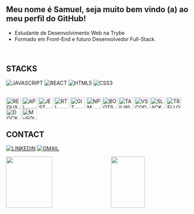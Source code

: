 ## Meu nome é Samuel, seja muito bem vindo (a) ao meu perfil do GitHub!
  - Estudante de Desenvolvimento Web na Trybe
  - Formado em Front-End e futuro Desenvolvedor Full-Stack.
</br>

## STACKS
![JAVASCRIPT](https://img.shields.io/badge/JavaScript-323330?style=for-the-badge&logo=javascript&logoColor=F7DF1E)
![REACT](https://img.shields.io/badge/React-20232A?style=for-the-badge&logo=react&logoColor=61DAFB)
![HTML5](https://img.shields.io/badge/HTML5-E34F26?style=for-the-badge&logo=html5&logoColor=white)
![CSS3](https://img.shields.io/badge/CSS3-1572B6?style=for-the-badge&logo=css3&logoColor=white)
<div style="display: inline_block"><br>
  <img align="center" alt="REDUX" height="30" width="40" src="https://cdn.jsdelivr.net/gh/devicons/devicon/icons/redux/redux-original.svg" />
  <img align="center" alt="API" height="30" width="40" src="https://w7.pngwing.com/pngs/766/445/png-transparent-application-programming-interface-computer-icons-representational-state-transfer-web-api-computer-software-others-white-text-logo-thumbnail.png">
  <img align="center" alt="JEST" height="30" width="40" src="https://cdn.jsdelivr.net/gh/devicons/devicon/icons/jest/jest-plain.svg" />
  <img align="center" alt="RTL" height="30" width="40" src="https://external-preview.redd.it/ipDqIMGooKjcZY8gvo-SKMjV23dXdO4szBpoFFsSZQA.jpg?auto=webp&s=64fa5d043dc6b4f0dc9e3b40e0b8e221ceb7af5d">
  <img align="center" alt="GIT" height="30" width="40" src="https://cdn.jsdelivr.net/gh/devicons/devicon/icons/git/git-original.svg" />
  <img align="center" alt="NPM Icon" height="30" width="40" src="https://cdn.jsdelivr.net/gh/devicons/devicon/icons/npm/npm-original-wordmark.svg" />
  <img align="center" alt="BOOTSTRAP" height="30" width="40" src="https://cdn.jsdelivr.net/gh/devicons/devicon/icons/bootstrap/bootstrap-original.svg" />
  <img align="center" alt="TAILWIND" height="30" width="40" src="https://cdn.jsdelivr.net/gh/devicons/devicon/icons/tailwindcss/tailwindcss-plain.svg" />
  <img align="center" alt="VSCODE" height="30" width="40" src="https://cdn.jsdelivr.net/gh/devicons/devicon/icons/visualstudio/visualstudio-plain.svg" />
  <img align="center" alt="SLACK" height="30" width="40" src="https://cdn.jsdelivr.net/gh/devicons/devicon/icons/slack/slack-original.svg" />
  <img align="center" alt="TRELLO" height="30" width="40" src="https://cdn.jsdelivr.net/gh/devicons/devicon/icons/trello/trello-plain.svg" />
  <img align="center" alt="DOCKER" height="30" width="40" src="https://cdn.jsdelivr.net/gh/devicons/devicon/icons/docker/docker-plain.svg" />
  <img align="center" alt="MySQL" height="30" width="40" src="https://cdn.jsdelivr.net/gh/devicons/devicon/icons/mysql/mysql-original.svg" /> 
</div>

## CONTACT
[![LINKEDIN](https://img.shields.io/badge/LinkedIn-0077B5?style=for-the-badge&logo=linkedin&logoColor=white)](https://www.linkedin.com/in/samuelcovalero/)
[![GMAIL](https://img.shields.io/badge/Gmail-D14836?style=for-the-badge&logo=gmail&logoColor=white)](https://mail.google.com/mail/u/0/#inbox)

<div style="display: inline_block" >
  <a href="https://github.com/holygato">
  <img height="140px" width="50%" align="left" margin="0" src="https://github-readme-stats.vercel.app/api?username=holygato&show=true&theme=gotham&include_all_commits=true&count_private=true&hide=issues&locale=pt-br"/> 
  </a>
</div>

<div style="display: inline_block" >
  <a href="https://github.com/holygato">
  <img height="140px" align="right" width="43%" margin="0" src="https://github-readme-stats.vercel.app/api/top-langs/?username=holygato&layout=compact&langs_count=7&theme=gotham&locale=pt-br"/>
  </a>
</div>
